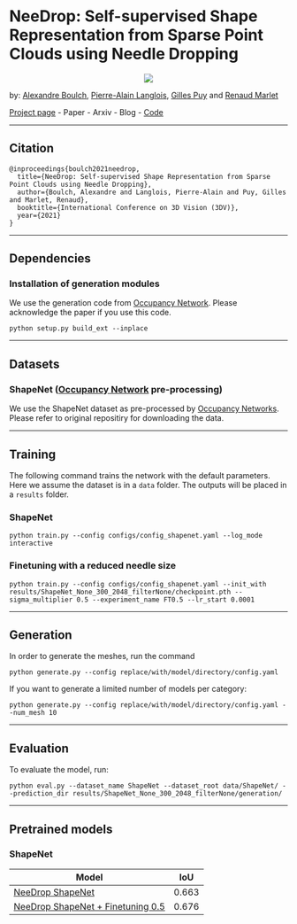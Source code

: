 # NeeDrop: Self-supervised Shape Representation from Sparse Point Clouds using Needle Dropping

<p align="center">
<img src="./doc/banner.gif" />
</p>

by: [Alexandre Boulch](https://www.boulch.eu), [Pierre-Alain Langlois](https://imagine.enpc.fr/~langloip/index.html), [Gilles Puy](https://sites.google.com/site/puygilles/) and [Renaud Marlet](http://imagine.enpc.fr/~marletr/)

[Project page](https://www.boulch.eu/2021_3dv_needrop) - Paper - Arxiv - Blog - [Code](https://github.com/valeoai/NeeDrop)

---
## Citation
```
@inproceedings{boulch2021needrop,
  title={NeeDrop: Self-supervised Shape Representation from Sparse Point Clouds using Needle Dropping},
  author={Boulch, Alexandre and Langlois, Pierre-Alain and Puy, Gilles and Marlet, Renaud},
  booktitle={International Conference on 3D Vision (3DV)},
  year={2021}
}
```

---
## Dependencies


### Installation of generation modules

We use the generation code from [Occupancy Network](https://github.com/autonomousvision/convolutional_occupancy_networks). Please acknowledge the paper if you use this code.

```
python setup.py build_ext --inplace
```

---
## Datasets

### ShapeNet ([Occupancy Network](https://github.com/autonomousvision/convolutional_occupancy_networks) pre-processing)

We use the ShapeNet dataset as pre-processed by [Occupancy Networks](https://github.com/autonomousvision/convolutional_occupancy_networks). Please refer to original repositiry for downloading the data.

---
## Training
The following command trains the network with the default parameters. Here we assume the dataset is in a `data` folder. The outputs will be placed in a `results` folder.

### ShapeNet
```
python train.py --config configs/config_shapenet.yaml --log_mode interactive
```

### Finetuning with a reduced needle size
```
python train.py --config configs/config_shapenet.yaml --init_with results/ShapeNet_None_300_2048_filterNone/checkpoint.pth --sigma_multiplier 0.5 --experiment_name FT0.5 --lr_start 0.0001
```

---
## Generation

In order to generate the meshes, run the command

```
python generate.py --config replace/with/model/directory/config.yaml
```

If you want to generate a limited number of models per category:

```
python generate.py --config replace/with/model/directory/config.yaml --num_mesh 10
```

---
## Evaluation

To evaluate the model, run:

```
python eval.py --dataset_name ShapeNet --dataset_root data/ShapeNet/ --prediction_dir results/ShapeNet_None_300_2048_filterNone/generation/
```

---
## Pretrained models

### ShapeNet
| Model | IoU |
|---|---|
| [NeeDrop ShapeNet](https://github.com/valeoai/NeeDrop/releases/download/v0.0.0/ShapeNet_None_300_2048_filterNone.zip) | 0.663 |
| [NeeDrop ShapeNet + Finetuning 0.5](https://github.com/valeoai/NeeDrop/releases/download/v0.0.0/ShapeNet_FT0.5_300_2048_filterNone.zip) | 0.676 |
